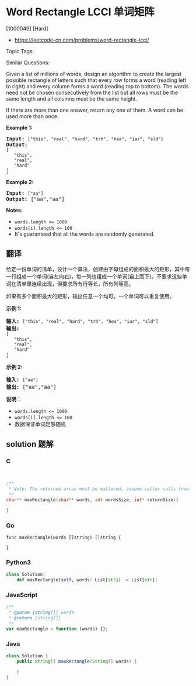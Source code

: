 # Word Rectangle LCCI 单词矩阵

[1000049] [Hard]

- https://leetcode-cn.com/problems/word-rectangle-lcci/

Topic Tags:

Similar Questions:

Given a list of millions of words, design an algorithm to create the largest possible rectangle of letters such that every row forms a word (reading left to right) and every column forms a word (reading top to bottom). The words need not be chosen consecutively from the list but all rows must be the same length and all columns must be the same height.

If there are more than one answer, return any one of them. A word can be used more than once.

**Example 1:**

<pre><strong>Input:</strong> <code>["this", "real", "hard", "trh", "hea", "iar", "sld"]</code>
<strong>Output:
</strong><code>[
&nbsp;  "this",
&nbsp;  "real",
&nbsp;  "hard"</code>
]</pre>

**Example 2:**

<pre><strong>Input:</strong> <code>["aa"]</code>
<strong>Output: </strong>["aa","aa"]</pre>

**Notes:**

- `words.length <= 1000`
- `words[i].length <= 100`
- It's guaranteed that all the words are randomly generated.

## 翻译

给定一份单词的清单，设计一个算法，创建由字母组成的面积最大的矩形，其中每一行组成一个单词(自左向右)，每一列也组成一个单词(自上而下)。不要求这些单词在清单里连续出现，但要求所有行等长，所有列等高。

如果有多个面积最大的矩形，输出任意一个均可。一个单词可以重复使用。

**示例 1:**

<pre><strong>输入:</strong> <code>["this", "real", "hard", "trh", "hea", "iar", "sld"]</code>
<strong>输出:
</strong><code>[
&nbsp;  "this",
&nbsp;  "real",
&nbsp;  "hard"</code>
]</pre>

**示例 2:**

<pre><strong>输入:</strong> <code>["aa"]</code>
<strong>输出: </strong>["aa","aa"]</pre>

**说明：**

- `words.length <= 1000`
- `words[i].length <= 100`
- 数据保证单词足够随机

## solution 题解

### C

```c


/**
 * Note: The returned array must be malloced, assume caller calls free().
 */
char** maxRectangle(char** words, int wordsSize, int* returnSize){

}


```

### Go

```golang
func maxRectangle(words []string) []string {

}
```

### Python3

```python
class Solution:
    def maxRectangle(self, words: List[str]) -> List[str]:
```

### JavaScript

```javascript
/**
 * @param {string[]} words
 * @return {string[]}
 */
var maxRectangle = function (words) {};
```

### Java

```java
class Solution {
    public String[] maxRectangle(String[] words) {

    }
}
```

